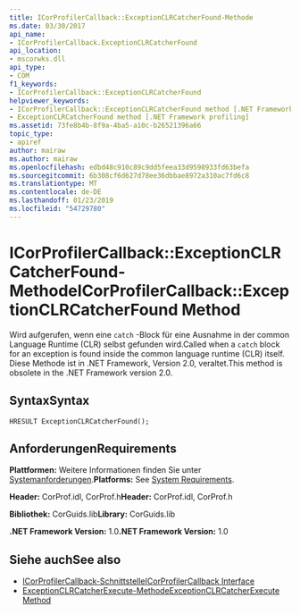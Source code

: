 ```yaml
---
title: ICorProfilerCallback::ExceptionCLRCatcherFound-Methode
ms.date: 03/30/2017
api_name:
- ICorProfilerCallback.ExceptionCLRCatcherFound
api_location:
- mscorwks.dll
api_type:
- COM
f1_keywords:
- ICorProfilerCallback::ExceptionCLRCatcherFound
helpviewer_keywords:
- ICorProfilerCallback::ExceptionCLRCatcherFound method [.NET Framework profiling]
- ExceptionCLRCatcherFound method [.NET Framework profiling]
ms.assetid: 73fe8b4b-8f9a-4ba5-a10c-b26521396a66
topic_type:
- apiref
author: mairaw
ms.author: mairaw
ms.openlocfilehash: edbd48c910c89c9dd5feea33d9598933fd63befa
ms.sourcegitcommit: 6b308cf6d627d78ee36dbbae8972a310ac7fd6c8
ms.translationtype: MT
ms.contentlocale: de-DE
ms.lasthandoff: 01/23/2019
ms.locfileid: "54729780"
---
```

# <a name="icorprofilercallbackexceptionclrcatcherfound-method"></a><span data-ttu-id="8bfcc-102">ICorProfilerCallback::ExceptionCLRCatcherFound-Methode</span><span class="sxs-lookup"><span data-stu-id="8bfcc-102">ICorProfilerCallback::ExceptionCLRCatcherFound Method</span></span>
<span data-ttu-id="8bfcc-103">Wird aufgerufen, wenn eine `catch` -Block für eine Ausnahme in der common Language Runtime (CLR) selbst gefunden wird.</span><span class="sxs-lookup"><span data-stu-id="8bfcc-103">Called when a `catch` block for an exception is found inside the common language runtime (CLR) itself.</span></span> <span data-ttu-id="8bfcc-104">Diese Methode ist in .NET Framework, Version 2.0, veraltet.</span><span class="sxs-lookup"><span data-stu-id="8bfcc-104">This method is obsolete in the .NET Framework version 2.0.</span></span>  
  
## <a name="syntax"></a><span data-ttu-id="8bfcc-105">Syntax</span><span class="sxs-lookup"><span data-stu-id="8bfcc-105">Syntax</span></span>  
  
```  
HRESULT ExceptionCLRCatcherFound();  
```  
  
## <a name="requirements"></a><span data-ttu-id="8bfcc-106">Anforderungen</span><span class="sxs-lookup"><span data-stu-id="8bfcc-106">Requirements</span></span>  
 <span data-ttu-id="8bfcc-107">**Plattformen:** Weitere Informationen finden Sie unter [Systemanforderungen](../../../../docs/framework/get-started/system-requirements.md).</span><span class="sxs-lookup"><span data-stu-id="8bfcc-107">**Platforms:** See [System Requirements](../../../../docs/framework/get-started/system-requirements.md).</span></span>  
  
 <span data-ttu-id="8bfcc-108">**Header:** CorProf.idl, CorProf.h</span><span class="sxs-lookup"><span data-stu-id="8bfcc-108">**Header:** CorProf.idl, CorProf.h</span></span>  
  
 <span data-ttu-id="8bfcc-109">**Bibliothek:** CorGuids.lib</span><span class="sxs-lookup"><span data-stu-id="8bfcc-109">**Library:** CorGuids.lib</span></span>  
  
 <span data-ttu-id="8bfcc-110">**.NET Framework Version:** 1.0</span><span class="sxs-lookup"><span data-stu-id="8bfcc-110">**.NET Framework Version:** 1.0</span></span>  
  
## <a name="see-also"></a><span data-ttu-id="8bfcc-111">Siehe auch</span><span class="sxs-lookup"><span data-stu-id="8bfcc-111">See also</span></span>
- [<span data-ttu-id="8bfcc-112">ICorProfilerCallback-Schnittstelle</span><span class="sxs-lookup"><span data-stu-id="8bfcc-112">ICorProfilerCallback Interface</span></span>](../../../../docs/framework/unmanaged-api/profiling/icorprofilercallback-interface.md)
- [<span data-ttu-id="8bfcc-113">ExceptionCLRCatcherExecute-Methode</span><span class="sxs-lookup"><span data-stu-id="8bfcc-113">ExceptionCLRCatcherExecute Method</span></span>](../../../../docs/framework/unmanaged-api/profiling/icorprofilercallback-exceptionclrcatcherexecute-method.md)
